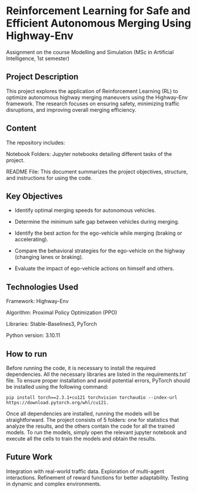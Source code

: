 # Reinforcement Learning for Safe and Efficient Autonomous Merging Using Highway-Env
Assignment on the course Modelling and Simulation (MSc in Artificial Intelligence, 1st semester)

## Project Description

This project explores the application of Reinforcement Learning (RL) to optimize autonomous highway merging maneuvers using the Highway-Env framework. The research focuses on ensuring safety, minimizing traffic disruptions, and improving overall merging efficiency.

## Content

The repository includes:

Notebook Folders: Jupyter notebooks detailing different tasks of the project.

README File: This document summarizes the project objectives, structure, and instructions for using the code.

## Key Objectives

- Identify optimal merging speeds for autonomous vehicles.
  
- Determine the minimum safe gap between vehicles during merging.
  
- Identify the best action for the ego-vehicle while merging (braking or accelerating).
  
- Compare the behavioral strategies for the ego-vehicle on the highway (changing lanes or braking).
  
- Evaluate the impact of ego-vehicle actions on himself and others.

## Technologies Used

Framework: Highway-Env

Algorithm: Proximal Policy Optimization (PPO)

Libraries: Stable-Baselines3, PyTorch

Python version: 3.10.11

## How to run

Before running the code, it is necessary to install the required dependencies. All the necessary libraries are listed in the requirements.txt` file. To ensure proper installation and avoid potential errors, PyTorch should be installed using the following command:

`pip install torch==2.3.1+cu121 torchvision torchaudio --index-url https://download.pytorch.org/whl/cu121.`

Once all dependencies are installed, running the models will be straightforward. The project consists of 5 folders: one for statistics that analyze the results, and the others contain the code for all the trained models. To run the models, simply open the relevant jupyter notebook and execute all the cells to train the models and obtain the results.



## Future Work

Integration with real-world traffic data.
Exploration of multi-agent interactions.
Refinement of reward functions for better adaptability.
Testing in dynamic and complex environments.


